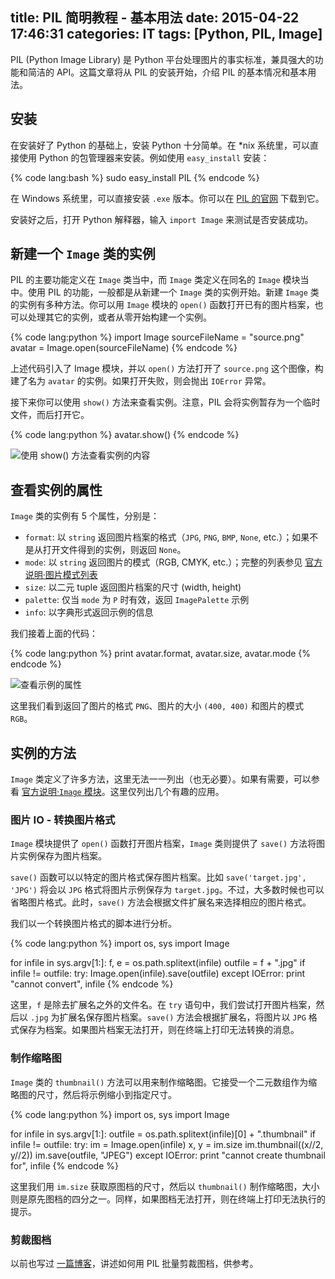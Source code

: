 title: PIL 简明教程 - 基本用法
date: 2015-04-22 17:46:31
categories: IT
tags: [Python, PIL, Image]
---

PIL (Python Image Library) 是 Python 平台处理图片的事实标准，兼具强大的功能和简洁的 API。这篇文章将从 PIL 的安装开始，介绍 PIL 的基本情况和基本用法。

<!--more-->

## 安装

在安装好了 Python 的基础上，安装 Python 十分简单。在 *nix 系统里，可以直接使用 Python 的包管理器来安装。例如使用 `easy_install` 安装：

{% code lang:bash %}
sudo easy_install PIL
{% endcode %}

在 Windows 系统里，可以直接安装 `.exe` 版本。你可以在 [PIL 的官网][PIL-website] 下载到它。

安装好之后，打开 Python 解释器，输入 `import Image` 来测试是否安装成功。

## 新建一个 `Image` 类的实例

PIL 的主要功能定义在 `Image` 类当中，而 `Image` 类定义在同名的 `Image` 模块当中。使用 PIL 的功能，一般都是从新建一个 `Image` 类的实例开始。新建 `Image` 类的实例有多种方法。你可以用 `Image` 模块的 `open()` 函数打开已有的图片档案，也可以处理其它的实例，或者从零开始构建一个实例。

{% code lang:python %}
import Image
sourceFileName = "source.png"
avatar         = Image.open(sourceFileName)
{% endcode %}

上述代码引入了 Image 模块，并以 `open()` 方法打开了 `source.png` 这个图像，构建了名为 `avatar` 的实例。如果打开失败，则会抛出 `IOError` 异常。

接下来你可以使用 `show()` 方法来查看实例。注意，PIL 会将实例暂存为一个临时文件，而后打开它。

{% code lang:python %}
avatar.show()
{% endcode %}

![使用 `show()` 方法查看实例的内容 ]({{site.url}}/attachment/images/Python/pil-tutorial/Image_show.png)

## 查看实例的属性

`Image` 类的实例有 5 个属性，分别是：

* `format`: 以 `string` 返回图片档案的格式（`JPG`, `PNG`, `BMP`, `None`, etc.）；如果不是从打开文件得到的实例，则返回 `None`。
* `mode`: 以 `string` 返回图片的模式（RGB, CMYK, etc.）；完整的列表参见 [官方说明·图片模式列表][mode-list]
* `size`: 以二元 tuple 返回图片档案的尺寸 (width, height)
* `palette`: 仅当 `mode` 为 `P` 时有效，返回 `ImagePalette` 示例
* `info`: 以字典形式返回示例的信息

我们接着上面的代码：

{% code lang:python %}
print avatar.format, avatar.size, avatar.mode
{% endcode %}

![查看示例的属性 ]({{site.url}}/attachment/images/Python/pil-tutorial/Image_attrib.png)

这里我们看到返回了图片的格式 `PNG`、图片的大小 `(400, 400)` 和图片的模式 `RGB`。

## 实例的方法

`Image` 类定义了许多方法，这里无法一一列出（也无必要）。如果有需要，可以参看 [官方说明·`Image` 模块][Image-module]。这里仅列出几个有趣的应用。

### 图片 IO - 转换图片格式

`Image` 模块提供了 `open()` 函数打开图片档案，`Image` 类则提供了 `save()` 方法将图片实例保存为图片档案。

`save()` 函数可以以特定的图片格式保存图片档案。比如 `save('target.jpg', 'JPG')` 将会以 `JPG` 格式将图片示例保存为 `target.jpg`。不过，大多数时候也可以省略图片格式。此时，`save()` 方法会根据文件扩展名来选择相应的图片格式。

我们以一个转换图片格式的脚本进行分析。

{% code lang:python %}
import os, sys
import Image

for infile in sys.argv[1:]:
    f, e = os.path.splitext(infile)
    outfile = f + ".jpg"
    if infile != outfile:
        try:
            Image.open(infile).save(outfile)
        except IOError:
            print "cannot convert", infile
{% endcode %}

这里，`f` 是除去扩展名之外的文件名。在 `try` 语句中，我们尝试打开图片档案，然后以 `.jpg` 为扩展名保存图片档案。`save()` 方法会根据扩展名，将图片以 `JPG` 格式保存为档案。如果图片档案无法打开，则在终端上打印无法转换的消息。

### 制作缩略图

`Image` 类的 `thumbnail()` 方法可以用来制作缩略图。它接受一个二元数组作为缩略图的尺寸，然后将示例缩小到指定尺寸。

{% code lang:python %}
import os, sys
import Image

for infile in sys.argv[1:]:
    outfile = os.path.splitext(infile)[0] + ".thumbnail"
    if infile != outfile:
        try:
            im   = Image.open(infile)
            x, y = im.size
            im.thumbnail((x//2, y//2))
            im.save(outfile, "JPEG")
        except IOError:
            print "cannot create thumbnail for", infile
{% endcode %}

这里我们用 `im.size` 获取原图档的尺寸，然后以 `thumbnail()` 制作缩略图，大小则是原先图档的四分之一。同样，如果图档无法打开，则在终端上打印无法执行的提示。

### 剪裁图档

以前也写过 [一篇博客][incise-img]，讲述如何用 PIL 批量剪裁图档，供参考。





[PIL-website]: http://pythonware.com/products/pil/
[mode-list]: http://effbot.org/imagingbook/concepts.htm#mode
[Image-module]: http://effbot.org/imagingbook/image.htm
[incise-img]: http://liam0205.me/2014/01/27/Py-Incise-Images/
